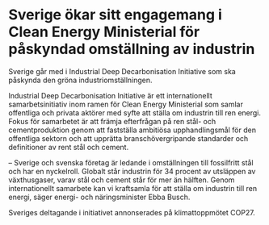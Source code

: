# Sverige ökar sitt engagemang i Clean Energy Ministerial för påskyndad omställning av industrin

Sverige går med i Industrial Deep Decarbonisation Initiative som ska påskynda den gröna industriomställningen.

Industrial Deep Decarbonisation Initiative är ett internationellt samarbetsinitiativ inom ramen för Clean Energy Ministerial som samlar offentliga och privata aktörer med syfte att ställa om industrin till ren energi. Fokus för samarbetet är att främja efterfrågan på ren stål- och cementproduktion genom att fastställa ambitiösa upphandlingsmål för den offentliga sektorn och att upprätta branschövergripande standarder och definitioner av rent stål och cement.

– Sverige och svenska företag är ledande i omställningen till fossilfritt stål och har en nyckelroll. Globalt står industrin för 34 procent av utsläppen av växthusgaser, varav stål och cement står för mer än hälften. Genom internationellt samarbete kan vi kraftsamla för att ställa om industrin till ren energi, säger energi- och näringsminister Ebba Busch.

Sveriges deltagande i initiativet annonserades på klimattoppmötet COP27.
